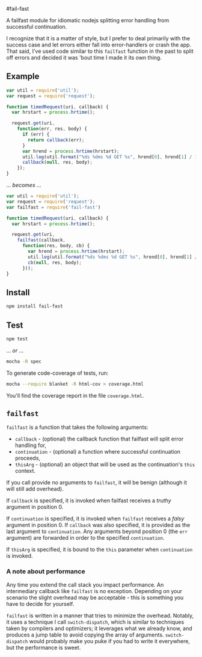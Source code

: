#fail-fast

A failfast module for idiomatic nodejs splitting error handling from successful continuation.

I recognize that it is a matter of style, but I prefer to deal primarily with the success case and let errors either fall into error-handlers or crash the app. That said, I've used code similar to this `failfast` function in the past to split off errors and decided it was 'bout time I made it its own thing.

## Example
```javascript
var util = require('util');
var request = require('request');

function timedRequest(uri, callback) {
  var hrstart = process.hrtime();

  request.get(uri,
    function(err, res, body) {
      if (err) {
        return callback(err);
      }
      var hrend = process.hrtime(hrstart);
      util.log(util.format("%ds %dms %d GET %s", hrend[0], hrend[1] / 1000000, res.statusCode, uri));
      callback(null, res, body);
    });
}

```

... _becomes_ ...


```javascript
var util = require('util');
var request = require('request');
var failfast = require('fail-fast')

function timedRequest(uri, callback) {
  var hrstart = process.hrtime();

  request.get(uri,
    failfast(callback,
      function(res, body, cb) {
        var hrend = process.hrtime(hrstart);
        util.log(util.format("%ds %dms %d GET %s", hrend[0], hrend[1] / 1000000, res.statusCode, uri));
        cb(null, res, body);
      }));
}
```

## Install

```bash
npm install fail-fast
```

## Test

```bash
npm test
```

... _or_ ...

```bash
mocha -R spec
```

To generate code-coverage of tests, run:

```bash
mocha --require blanket -R html-cov > coverage.html
```

You'll find the coverage report in the file `coverage.html`.


## `failfast`

`failfast` is a function that takes the following arguments:

* `callback` - (optional) the callback function that failfast will split error handling for,
* `continuation` - (optional) a function where successful continuation proceeds,
* `thisArg` - (optional) an object that will be used as the continuation's `this` context.

If you call provide no arguments to `failfast`, it will be benign (although it will still add overhead).

If `callback` is specified, it is invoked when failfast receives a _truthy_ argument in position 0.

If `continuation` is specified, it is invoked when `failfast` receives a _falsy_ argument in position 0. If `callback` was also specified, it is provided as the last argument to `continuation`. Any arguments beyond position 0 (the `err` argument) are forwarded in order to the specified `continuation`.

If `thisArg` is specified, it is bound to the `this` parameter when `continuation` is invoked.

### A note about performance

Any time you extend the call stack you impact performance. An intermediary callback like `failfast` is no exception. Depending on your scenario the slight overhead may be acceptable - this is something you have to decide for yourself.

`failfast` is written in a manner that tries to minimize the overhead. Notably, it uses a technique I call `switch-dispatch`, which is similar to techniques taken by compilers and optimizers; it leverages what we already know, and produces a jump table to avoid copying the array of arguments. `switch-dispatch` would probably make you puke if you had to write it everywhere, but the performance is sweet.
